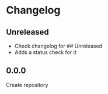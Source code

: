 # Changelog

## Unreleased

- Check changelog for ## Unreleased
- Adds a status check for it

## 0.0.0

Create repository

